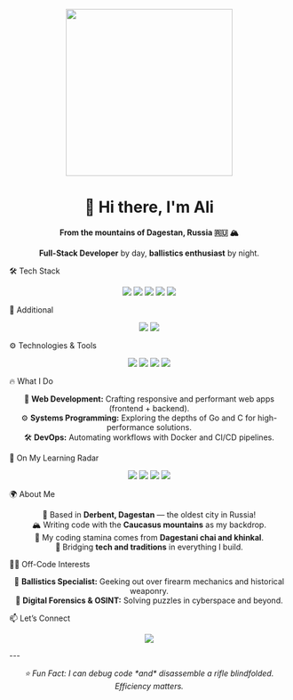 <p align="center"> <img src="https://media.giphy.com/media/VbnUQpnihPSIgIXuZv/giphy.gif" width="300"/> </p> <h1 align="center">👋 Hi there, I'm Ali</h1> <p align="center"><strong>From the mountains of Dagestan, Russia 🇷🇺 🏔️</strong></p> <p align="center"><strong>Full-Stack Developer</strong> by day, <strong>ballistics enthusiast</strong> by night.</p>

🛠️ Tech Stack
<p align="center"> <img src="https://img.shields.io/badge/TypeScript-3178C6?logo=typescript&logoColor=white" /> <img src="https://img.shields.io/badge/React-61DAFB?logo=react&logoColor=black" /> <img src="https://img.shields.io/badge/GoLang-00ADD8?logo=go&logoColor=white" /> <img src="https://img.shields.io/badge/HTML5-E34F26?logo=html5&logoColor=white" /> <img src="https://img.shields.io/badge/CSS3-1572B6?logo=css3&logoColor=white" /> </p>

🧰 Additional
<p align="center"> <img src="https://img.shields.io/badge/Python-3776AB?logo=python&logoColor=white" /> <img src="https://img.shields.io/badge/C-A8B9CC?logo=c&logoColor=black" /> </p>

⚙️ Technologies & Tools
<p align="center"> <img src="https://img.shields.io/badge/Linux-FCC624?logo=linux&logoColor=black" /> <img src="https://img.shields.io/badge/Docker-2496ED?logo=docker&logoColor=white" /> <img src="https://img.shields.io/badge/PostgreSQL-4169E1?logo=postgresql&logoColor=white" /> <img src="https://img.shields.io/badge/CI/CD-FF6F00?logo=githubactions&logoColor=white" /> </p>

🔥 What I Do
<p align="center"> 🚀 <strong>Web Development:</strong> Crafting responsive and performant web apps (frontend + backend).<br/> ⚙️ <strong>Systems Programming:</strong> Exploring the depths of Go and C for high-performance solutions.<br/> 🛠️ <strong>DevOps:</strong> Automating workflows with Docker and CI/CD pipelines. </p>

🎯 On My Learning Radar
<p align="center"> <img src="https://img.shields.io/badge/Robotics-22314E?logo=ros&logoColor=white" /> <img src="https://img.shields.io/badge/Machine%20Learning-FF6F00?logo=tensorflow&logoColor=white" /> <img src="https://img.shields.io/badge/Data%20Science-150458?logo=pandas&logoColor=white" /> <img src="https://img.shields.io/badge/Cybersecurity-4B8BBE?logo=icloud&logoColor=white" /> </p>

🌍 About Me
<p align="center"> 📍 Based in <strong>Derbent, Dagestan</strong> — the oldest city in Russia!<br/> 🏔️ Writing code with the <strong>Caucasus mountains</strong> as my backdrop.<br/> 🍵 My coding stamina comes from <strong>Dagestani chai and khinkal</strong>.<br/> 🧬 Bridging <strong>tech and traditions</strong> in everything I build. </p>

🕵️‍♂️ Off-Code Interests
<p align="center"> 🔫 <strong>Ballistics Specialist:</strong> Geeking out over firearm mechanics and historical weaponry.<br/> 🧠 <strong>Digital Forensics & OSINT:</strong> Solving puzzles in cyberspace and beyond. </p> 

📫 Let’s Connect
<p align="center"> <a href="https://github.com/Ch3k1st"> <img src="https://img.shields.io/badge/GitHub-181717?logo=github&logoColor=white" /> </a> </p>
---

<p align="center"><em>⭐ Fun Fact: I can debug code *and* disassemble a rifle blindfolded. Efficiency matters.</em></p>
